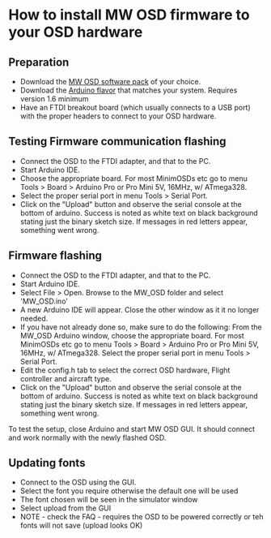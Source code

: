 # How to install MW OSD firmware to your OSD hardware 

## Preparation 
* Download the [MW OSD software pack](https://github.com/ShikOfTheRa/scarab-osd/blob/master/OTHER/DOCUMENTATION/Downloads.md) of your choice.
* Download the [Arduino flavor](http://arduino.cc/en/Main/Software) that matches your system. Requires version 1.6 minimum
* Have an FTDI breakout board (which usually connects to a USB port) with the proper headers to connect to your OSD hardware.

## Testing Firmware communication flashing 
* Connect the OSD to the FTDI adapter, and that to the PC.
* Start Arduino IDE.
* Choose the appropriate board. For most MinimOSDs etc go to menu Tools > Board > Arduino Pro or Pro Mini 5V, 16MHz, w/ ATmega328.
* Select the proper serial port in menu Tools > Serial Port.
* Click on the "Upload" button and observe the serial console at the bottom of arduino. Success is noted as white text on black background stating just the binary sketch size. If messages in red letters appear, something went wrong.

## Firmware flashing 
* Connect the OSD to the FTDI adapter, and that to the PC.
* Start Arduino IDE.
* Select File > Open.  Browse to the MW_OSD folder and select 'MW_OSD.ino'
* A new Arduino IDE will appear. Close the other window as it it no longer needed.
* If you have not already done so, make sure to do the following:  From the MW_OSD Arduino window, choose the appropriate board. For most MinimOSDs etc go to menu Tools > Board > Arduino Pro or Pro Mini 5V, 16MHz, w/ ATmega328.  Select the proper serial port in menu Tools > Serial Port.
* Edit the config.h tab to select the correct OSD hardware, Flight controller and aircraft type.
* Click on the "Upload" button and observe the serial console at the bottom of arduino. Success is noted as white text on black background stating just the binary sketch size. If messages in red letters appear, something went wrong.

To test the setup, close Arduino and start MW OSD GUI. It should connect and work normally with the newly flashed OSD.

## Updating fonts 
* Connect to the OSD using the GUI.
* Select the font you require otherwise the default one will be used
* The font chosen will be seen in the simulator window
* Select upload from the GUI
* NOTE - check the FAQ - requires the OSD to be powered correctly or teh fonts will not save (upload looks OK)
